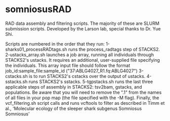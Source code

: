 # somniosusRAD
RAD data assembly and filtering scripts. The majority of these are SLURM submission scripts.
Developed by the Larson lab, special thanks to Dr. Yue Shi.

Scripts are numbered in the order that they run:
1-sharks01_processRADtags.sh runs the process_radtags step of STACKS2.
2-ustacks_array.sh launches a job array, running all individuals through STACKS2's ustacks. It requires an additional, user-supplied file specifying the individuals. This array input file should follow the format job_id:sample_file:sample_id ("37:ABLG4027_R1.fq:ABLG4027")
3-cstacks.sh is to run STACKS2's cstacks over the output of ustacks.
4-sstacks.sh runs STACKS2's sstacks.
5-tgpstacks.sh runs the last three applicable steps of assembly in STACKS2: tsv2bam, gstacks, and populations. Be aware that you will need to remove the ".1" from the names of all files in your pop map (the file specified with the -M flag).
Finally, the vcf_filtering.sh script calls and runs vcftools to filter as described in Timm et al., 'Molecular ecology of the sleeper shark subgenus Somniosus Somniosus'
